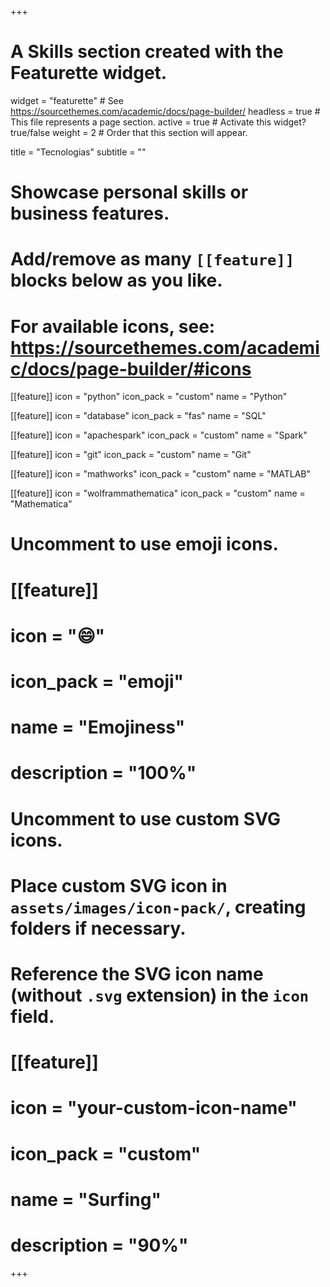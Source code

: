 +++
# A Skills section created with the Featurette widget.
widget = "featurette"  # See https://sourcethemes.com/academic/docs/page-builder/
headless = true  # This file represents a page section.
active = true  # Activate this widget? true/false
weight = 2  # Order that this section will appear.

title = "Tecnologias"
subtitle = ""

# Showcase personal skills or business features.
#
# Add/remove as many `[[feature]]` blocks below as you like.
#
# For available icons, see: https://sourcethemes.com/academic/docs/page-builder/#icons

[[feature]]
  icon = "python"
  icon_pack = "custom"
  name = "Python"

[[feature]]
  icon = "database"
  icon_pack = "fas"
  name = "SQL"

[[feature]]
  icon = "apachespark"
  icon_pack = "custom"
  name = "Spark"

[[feature]]
  icon = "git"
  icon_pack = "custom"
  name = "Git"

[[feature]]
  icon = "mathworks"
  icon_pack = "custom"
  name = "MATLAB"  

[[feature]]
  icon = "wolframmathematica"
  icon_pack = "custom"
  name = "Mathematica"


# Uncomment to use emoji icons.
# [[feature]]
#  icon = ":smile:"
#  icon_pack = "emoji"
#  name = "Emojiness"
#  description = "100%"  

# Uncomment to use custom SVG icons.
# Place custom SVG icon in `assets/images/icon-pack/`, creating folders if necessary.
# Reference the SVG icon name (without `.svg` extension) in the `icon` field.
# [[feature]]
#  icon = "your-custom-icon-name"
#  icon_pack = "custom"
#  name = "Surfing"
#  description = "90%"

+++
